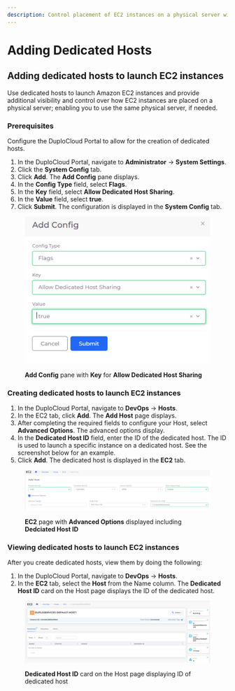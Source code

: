```yaml
---
description: Control placement of EC2 instances on a physical server with a dedicated host
---
```


# Adding Dedicated Hosts

## Adding dedicated hosts to launch EC2 instances

Use dedicated hosts to launch Amazon EC2 instances and provide additional visibility and control over how EC2 instances are placed on a physical server; enabling you to use the same physical server, if needed.

### Prerequisites

Configure the DuploCloud Portal to allow for the creation of dedicated hosts.

1. In the DuploCloud Portal, navigate to **Administrator** -> **System Settings**.
2. Click the **System Config** tab.
3. Click **Add**. The **Add Config** pane displays.
4. In the **Config Type** field, select **Flags**.
5. In the **Key** field, select **Allow Dedicated Host Sharing**.
6. In the **Value** field, select **true**.
7. Click **Submit**. The configuration is displayed in the **System Config** tab.

<div align="left">

<figure><img src="../../../.gitbook/assets/image (106).png" alt=""><figcaption><p><strong>Add Config</strong> pane with <strong>Key</strong> for <strong>Allow Dedicated Host Sharing</strong> </p></figcaption></figure>

</div>

### Creating dedicated hosts to launch EC2 instances

1. In the DuploCloud Portal, navigate to **DevOps** -> **Hosts**.
2. In the EC2 tab, click **Add**. The **Add Host** page displays.
3. After completing the required fields to configure your Host, select **Advanced Options**. The advanced options display.
4. In the **Dedicated Host ID** field, enter the ID of the dedicated host. The ID is used to launch a specific instance on a dedicated host. See the screenshot below for an example.
5. Click **Add**. The dedicated host is displayed in the **EC2** tab.

<div align="left">

<figure><img src="../../../.gitbook/assets/image (109).png" alt=""><figcaption><p><strong>EC2</strong> page with <strong>Advanced Options</strong> displayed including <strong>Dedciated Host ID</strong></p></figcaption></figure>

</div>

### Viewing dedicated hosts to launch EC2 instances

After you create dedicated hosts, view them by doing the following:

1. In the DuploCloud Portal, navigate to **DevOps** -> **Hosts**.
2. In the **EC2** tab, select the **Host** from the Name column. The **Dedicated Host ID** card on the Host page displays the ID of the dedicated host.

<div align="left">

<figure><img src="../../../.gitbook/assets/image (110).png" alt=""><figcaption><p><strong>Dedicated Host ID</strong> card on the Host page displaying ID of dedicated host</p></figcaption></figure>

</div>

